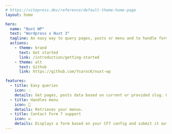 ```yaml
---
# https://vitepress.dev/reference/default-theme-home-page
layout: home

hero:
  name: "Nuxt WP"
  text: "Wordpress x Nuxt 3"
  tagline: An easy way to query pages, posts or menu and to handle forms.
  actions:
    - theme: brand
      text: Get started
      link: /introduction/getting-started
    - theme: alt
      text: Github
      link: https://github.com/YsarocK/nuxt-wp

features:
  - title: Easy queries
    icon: 💡
    details: Get pages, posts data based on current or provided slug. Get posts by categories.
  - title: Handles menu
    icon: 🧭
    details: Retrieves your menus.
  - title: Contact Form 7 support
    icon: ✉️
    details: Displays a form based on your CF7 config and submit it automatically through API.
---
```


